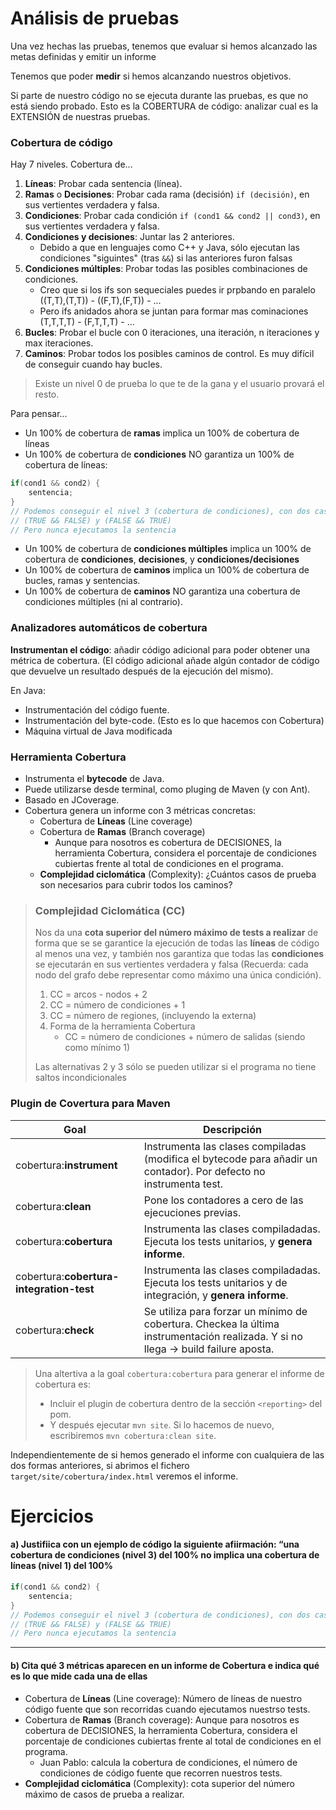 # Análisis de pruebas

Una vez hechas las pruebas, tenemos que evaluar si hemos alcanzado las metas definidas y emitir un informe

Tenemos que poder **medir** si hemos alcanzando nuestros objetivos.

Si parte de nuestro código no se ejecuta durante las pruebas, es que no está siendo probado.
Esto es la COBERTURA de código: analizar cual es la EXTENSIÓN de nuestras pruebas.

### Cobertura de código

Hay 7 niveles. Cobertura de...
1. **Líneas**: Probar cada sentencia (línea).
2. **Ramas** o **Decisiones**: Probar cada rama (decisión) `if (decisión)`, en sus vertientes verdadera y falsa.
3. **Condiciones**: Probar cada condición `if (cond1 && cond2 || cond3)`, en sus vertientes verdadera y falsa.
4. **Condiciones y decisiones**: Juntar las 2 anteriores.
    * Debido a que en lenguajes como C++ y Java, sólo ejecutan las condiciones "siguintes" (tras `&&`) si las anteriores furon falsas 
5. **Condiciones múltiples**: Probar todas las posibles combinaciones de condiciones.
    * Creo que si los ifs son sequeciales puedes ir prpbando en paralelo ((T,T),(T,T)) - ((F,T),(F,T)) - ...
    * Pero ifs anidados ahora se juntan para formar mas cominaciones (T,T,T,T) - (F,T,T,T) - ...
6. **Bucles**: Probar el bucle con 0 iteraciones, una iteración, n iteraciones y max iteraciones.
7. **Caminos**: Probar todos los posibles caminos de control. Es muy difícil de conseguir cuando hay bucles.

> Existe un nivel 0 de prueba lo que te de la gana y el usuario provará el resto.

Para pensar...
* Un 100% de cobertura de **ramas** implica un 100% de cobertura de líneas
* Un 100% de cobertura de **condiciones** NO garantiza un 100% de cobertura de líneas:

```java
if(cond1 && cond2) {
    sentencia;
}
// Podemos conseguir el nivel 3 (cobertura de condiciones), con dos casos:
// (TRUE && FALSE) y (FALSE && TRUE)
// Pero nunca ejecutamos la sentencia
```
* Un 100% de cobertura de **condiciones múltiples** implica un 100% de cobertura de **condiciones**, **decisiones**, y **condiciones/decisiones**
* Un 100% de cobertura de **caminos** implica un 100% de cobertura de bucles, ramas y sentencias.
* Un 100% de cobertura de **caminos** NO garantiza una cobertura de condiciones múltiples (ni al contrario).

### Analizadores automáticos de cobertura

**Instrumentan el código**: añadir código adicional para poder obtener una métrica de cobertura. (El código adicional añade algún contador de código que devuelve un resultado después de la ejecución del mismo).

En Java:
* Instrumentación del código fuente.
* Instrumentación del byte-code. (Esto es lo que hacemos con Cobertura)
* Máquina virtual de Java modificada

### Herramienta Cobertura

* Instrumenta el **bytecode** de Java.
* Puede utilizarse desde terminal, como pluging de Maven (y con Ant).
* Basado en JCoverage.
* Cobertura genera un informe con 3 métricas concretas:
  * Cobertura de **Líneas** (Line coverage)
  * Cobertura de **Ramas** (Branch coverage)
    * Aunque para nosotros es cobertura de DECISIONES, la herramienta Cobertura, considera el porcentaje de condiciones cubiertas frente al total de condiciones en el programa.
  * **Complejidad ciclomática** (Complexity): ¿Cuántos casos de prueba son necesarios para cubrir todos los caminos?

> ### Complejidad Ciclomática (CC)
>
> Nos da una **cota superior del número máximo de tests a realizar** de forma que se se garantice la ejecución de todas las **líneas** de código al menos una vez, y también nos garantiza que todas las **condiciones** se ejecutarán en sus vertientes verdadera y falsa (Recuerda: cada nodo del grafo debe representar como máximo una única condición).
>
> 1. CC = arcos - nodos + 2
> 2. CC = número de condiciones + 1
> 3. CC = número de regiones, (incluyendo la externa)
> 4. Forma de la herramienta Cobertura
>    * CC = número de condiciones + número de salidas (siendo como mínimo 1)
>
> Las alternativas 2 y 3 sólo se pueden utilizar si el programa no tiene saltos incondicionales

### Plugin de Covertura para Maven

| Goal                     | Descripción                                                                             |
|--------------------------|-----------------------------------------------------------------------------------------|
| cobertura:**instrument** | Instrumenta las clases compiladas (modifica el bytecode para añadir un contador). Por defecto no instrumenta test.|
| cobertura:**clean**      | Pone los contadores a cero de las ejecuciones previas.                                  |
| cobertura:**cobertura**  | Instrumenta las clases compiladadas. Ejecuta los tests unitarios, y **genera informe**. |
| cobertura:**cobertura-integration-test**  | Instrumenta las clases compiladadas. Ejecuta los tests unitarios y de integración, y **genera informe**. |
| cobertura:**check**      | Se utiliza para forzar un mínimo de cobertura. Checkea la última instrumentación realizada. Y si no llega -> build failure aposta. |


> Una altertiva a la goal `cobertura:cobertura` para generar el informe de cobertura es:
> * Incluir el plugin de cobertura dentro de la sección `<reporting>` del pom.
> * Y después ejecutar `mvn site`. Si lo hacemos de nuevo, escribiremos `mvn cobertura:clean site`.

Independientemente de si hemos generado el informe con cualquiera de las dos formas anteriores,
si abrimos el fichero `target/site/cobertura/index.html` veremos el informe.

# Ejercicios

#### a) Justifiica con un ejemplo de código la siguiente afiirmación: “una cobertura de condiciones (nivel 3) del 100% no implica una cobertura de líneas (nivel 1) del 100%

```java
if(cond1 && cond2) {
    sentencia;
}
// Podemos conseguir el nivel 3 (cobertura de condiciones), con dos casos:
// (TRUE && FALSE) y (FALSE && TRUE)
// Pero nunca ejecutamos la sentencia
```

---

#### b) Cita qué 3 métricas aparecen en un informe de Cobertura e indica qué es lo que mide cada una de ellas

* Cobertura de **Líneas** (Line coverage): Número de líneas de nuestro código fuente que son recorridas cuando ejecutamos nuestrso tests.
* Cobertura de **Ramas** (Branch coverage): Aunque para nosotros es cobertura de DECISIONES, la herramienta Cobertura, considera el porcentaje de condiciones cubiertas frente al total de condiciones en el programa.
  * Juan Pablo: calcula la cobertura de condiciones, el número de condiciones de código fuente que recorren nuestros tests.
* **Complejidad ciclomática** (Complexity): cota superior del número máximo de casos de prueba a realizar.

